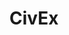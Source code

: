 ---
title: CivEx
crosslinks:
- CivilizatonExperiment
- Devoted
- Icenia
- TheRealmsMC
- xkcd
- livven
- Civcraft
- Medwedia
- CivScarcity
- Minecraft
- BestofCortwade
- varsany
- Irongrad
- all
- vexillology
- CivExTIMSO
- financialindependence
- Comixao
- conlangs
- Hothoria
---